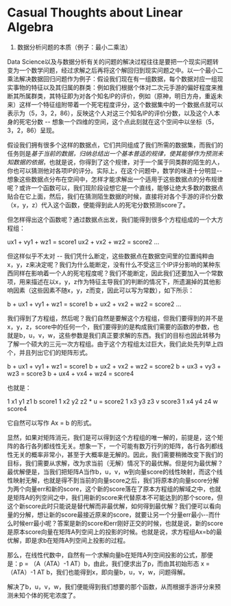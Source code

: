 # Casual Thoughts about Linear Algebra

1. 数据分析问题的本质（例子：最小二乘法）

Data Science以及与数据分析有关的问题的解决过程往往是要把一个现实问题转变为一个数学问题，经过求解之后再将这个解回归到现实问题之中。以一个最小二乘法解决数据回归问题作为例子：假设我们现在有一组数据，每个数据对应一组现实事物的特征以及其归属的群类：例如我们根据个体对二次元手游的偏好程度来推断其所属群类，其特征即为对各个知名IP的评价，例如（原神，明日方舟，重返未来）这样一个特征组附带着一个死宅程度评分，这个数据集中的一个数据点就可以表示为（5，3，2，86），反映这个人对这三个知名IP的评价分数，以及这个人本身的死宅分数 -- 想象一个四维的空间，这个点此刻就在这个空间中以坐标（5，3，2，86）呈现。

假设我们拥有很多个这样的数据点，它们共同组成了我们所需的数据集，而我们的任务则是*基于当前的数据，归纳总结出一个基本普适的规律，使其能够作为预测未知数据的依据*，也就是说，你得到了这个规律，对于一个属于同类群的陌生的人，你也可以猜测他对各项IP的评分。实际上，在这个问题中，数学的味道十分明显--想象这些数据点分布在空间中，怎样才能求解出一个适用于这些数据点的分布规律呢？或许一个函数可以，我们现阶段设想它是一个直线，能够让绝大多数的数据点贴合在它上面，然后，我们在猜测陌生数据的时候，直接将对各个手游的评价分数（x，y，z）代入这个函数，便能得到此人的死宅分数预测score了。

但怎样得出这个函数呢？通过数据点出发，我们能得到很多个方程组成的一个大方程组：

ux1 + vy1 + wz1 = score1 
ux2 + vx2 + wz2 = score2
...

但这样似乎不太对 -- 我们凭什么断定，这些数据点在数据空间里的位置纯粹由x，y，z来决定呢？我们为什么能断定，没有什么不受这三个IP评分影响的某种东西同样在影响着一个人的死宅程度呢？我们不能断定，因此我们还要加入一个常数项，用来描述在以x，y，z作为特征主导我们的判断的情况下，所遗漏掉的其他影响因素（这些因素不随x，y，z而变，因此可以写为常数），如下所示：

b + ux1 + vy1 + wz1 = score1
b + ux2 + vx2 + wz2 = score2
...

我们得到了方程组，然后呢？我们自然是要解这个方程组，但我们要得到的并不是x，y，z，score中的任何一个，我们要得到的是构成我们需要的函数的参数，也就是b，u，v，w，这些参数是我们真正要求解的东西。我们的目标也因此转移为了解一个硕大的三元一次方程组。由于这个方程组太过巨大，我们此处先列举上四个，并且列出它们的矩阵形式。

b + ux1 + vy1 + wz1 = score1
b + ux2 + vx2 + wz2 = score2
b + ux3 + vy3 + wz3 = score3
b + ux4 + vx4 + wz4 = score4

也就是：

1 x1 y1 z1   b   score1
1 x2 y2 z2 * u = score2
1 x3 y3 z3   v   score3
1 x4 y4 z4   w   score4

它自然可以写作 Ax = b 的形式。

显然，如果对矩阵消元，我们是可以得到这个方程组的唯一解的，前提是，这个矩阵的各行各列都线性无关。想象一下，一个可能有数万行列的矩阵，各行各列都线性无关的概率非常小，甚至于大概率是无解的。因此，我们需要稍微改变下我们的目标，我们需要从求解，改为求当前（无解）情况下的最优解。但是何为最优解？最优解便是，当我们把矩阵A当作b，u，v，w到向量score的线性映射，而这个线性映射无解，也就是得不到当前的向量score之后，我们将原本的向量score分解为两个向量err和新的score，这个新的score落在了原本方程组的解域之中，也就是矩阵A的列空间之中，我们用新的score来代替原本不可能达到的那个score，但这个新score此时只能说是替代解而非最优解，如何得到最优解？我们便可以看向量的分解，想让新的score最接近原来的score，就要让另一个分量err最小--而什么时候err最小呢？答案是新的score和err刚好正交的时候，也就是说，新的score是原本score向量在矩阵A列空间上的投影的时候。也就是说，求方程组Ax=b的最优解，即是求b在矩阵A列空间上投影的过程。

那么，在线性代数中，自然有一个求解向量b在矩阵A列空间投影的公式，那便是：p = （A（ATA）-1 AT）b，由此，我们便求出了p，而由其初始形态 x = （ATA）-1 AT b，我们也能得到x，即向量b，u，v，w，问题得解。

解决了b，u，v，w，我们便能得到我们想要的那个函数，从而根据手游评分来预测未知个体的死宅浓度了。
